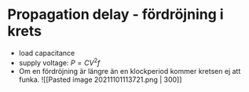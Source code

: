 # Propagation delay - fördröjning i krets

- load capacitance
- supply voltage: $P = CV^2f$
- Om en fördröjning är längre än en klockperiod kommer kretsen ej att funka. 
![[Pasted image 20211101113721.png | 300]]